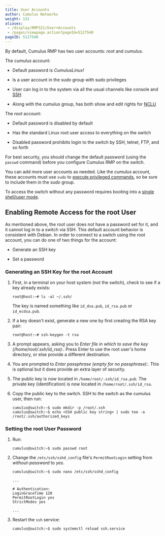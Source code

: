 ```yaml
---
title: User Accounts
author: Cumulus Networks
weight: 131
aliases:
 - /display/RMP321/User+Accounts
 - /pages/viewpage.action?pageId=5127540
pageID: 5127540
---
```

By default, Cumulus RMP has two user accounts: *root* and *cumulus*.

The *cumulus* account:

  - Default password is *CumulusLinux\!*

  - Is a user account in the *sudo* group with sudo privileges

  - User can log in to the system via all the usual channels like
    console and
    [SSH](/cumulus-rmp-321/System-Configuration/Authentication-Authorization-and-Accounting/SSH-for-Remote-Access)

  - Along with the cumulus group, has both show and edit rights for
    [NCLU](/cumulus-rmp-321/System-Configuration/Network-Command-Line-Utility)

The *root* account:

  - Default password is disabled by default

  - Has the standard Linux root user access to everything on the switch

  - Disabled password prohibits login to the switch by SSH, telnet, FTP,
    and so forth

For best security, you should change the default password (using the
`passwd` command) before you configure Cumulus RMP on the switch.

You can add more user accounts as needed. Like the *cumulus* account,
these accounts must use `sudo` to [execute privileged
commands](/cumulus-rmp-321/System-Configuration/Authentication-Authorization-and-Accounting/Using-sudo-to-Delegate-Privileges),
so be sure to include them in the *sudo* group.

To access the switch without any password requires booting into a
[single shell/user
mode](/cumulus-rmp-321/Monitoring-and-Troubleshooting/Single-User-Mode-Boot-Recovery).

## Enabling Remote Access for the root User</span>

As mentioned above, the root user does not have a password set for it,
and it cannot log in to a switch via SSH. This default account behavior
is consistent with Debian. In order to connect to a switch using the
root account, you can do one of two things for the account:

  - Generate an SSH key

  - Set a password

### <span id="src-5127540_UserAccounts-ssh_key" class="confluence-anchor-link"></span>Generating an SSH Key for the root Account</span>

1.  First, in a terminal on your host system (not the switch), check to
    see if a key already exists:
    
        root@host:~# ls -al ~/.ssh/
    
    The key is named something like `id_dsa.pub`, `id_rsa.pub` or
    `id_ecdsa.pub`.

2.  If a key doesn't exist, generate a new one by first creating the RSA
    key pair:
    
        root@host:~# ssh-keygen -t rsa

3.  A prompt appears, asking you to *Enter file in which to save the key
    (/home/root/.ssh/id\_rsa):*. Press Enter to use the root user's home
    directory, or else provide a different destination.

4.  You are prompted to *Enter passphrase (empty for no passphrase):*.
    This is optional but it does provide an extra layer of security.

5.  The public key is now located in `/home/root/.ssh/id_rsa.pub`. The
    private key (identification) is now located in
    `/home/root/.ssh/id_rsa`.

6.  Copy the public key to the switch. SSH to the switch as the cumulus
    user, then run:
    
        cumulus@switch:~$ sudo mkdir -p /root/.ssh
        cumulus@switch:~$ echo <SSH public key string> | sudo tee -a /root/.ssh/authorized_keys

### <span id="src-5127540_UserAccounts-root_passwd" class="confluence-anchor-link"></span>Setting the root User Password</span>

1.  Run:
    
        cumulus@switch:~$ sudo passwd root

2.  Change the `/etc/ssh/sshd_config` file's `PermitRootLogin` setting
    from *without-password* to *yes*.
    
    ``` 
    cumulus@switch:~$ sudo nano /etc/ssh/sshd_config
     
    ... 
          
    # Authentication:
    LoginGraceTime 120
    PermitRootLogin yes
    StrictModes yes
          
    ...   
    ```

3.  Restart the `ssh` service:
    
        cumulus@switch:~$ sudo systemctl reload ssh.service


